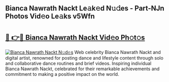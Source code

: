 ## Bianca Nawrath Nackt Le𝚊k𝚎d N𝚞𝚍es - Part-NJn Photos Vid𝚎o Le𝚊ks v5Wfn

# <h2><a href="http://fb5mgpr.evod.top/?m=Bianca+Nawrath+Nackt">🔗 👉🔴 Bianca Nawrath Nackt Vid𝚎o Ph𝚘t𝚘s</a></h2>

[![Bianca Nawrath Nackt N𝚞d𝚎s](https://i.imgur.com/8V9OHl7.gif)](http://fb5mgpr.evod.top/?m=Bianca+Nawrath+Nackt)
Web celebrity Bianca Nawrath Nackt and digital artist, renowned for posting dance and lifestyle content through solo and collaborative dance routines and brief videos. Inspiring individual Bianca Nawrath Nackt, celebrated for their remarkable achievements and commitment to making a positive impact on the world. 

